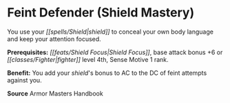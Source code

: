 ﻿---
cssclass: [feats]

---
# Feint Defender (Shield Mastery)

You use your _[[spells/Shield|shield]]_ to conceal your own body language and keep your attention focused.

**Prerequisites:** _[[feats/Shield Focus|Shield Focus]]_, base attack bonus +6 or _[[classes/Fighter|fighter]]_ level 4th, Sense Motive 1 rank.

**Benefit:** You add your _shield_'s bonus to AC to the DC of feint attempts against you.

**Source** Armor Masters Handbook